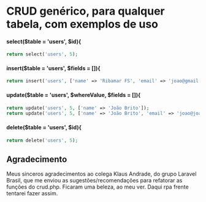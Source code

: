# CRUD genérico, para qualquer tabela, com exemplos de uso

#### select($table = 'users', $id){
```php
return select('users', 5);
```
#### insert($table = 'users', $fields = []){
```php
return insert('users', ['name' => 'Ribamar FS', 'email' => 'joao@gmail.com', 'password' => bcrypt('123456')]);
```
#### update($table = 'users', $whereValue, $fields = []){
```php
return update('users', 5, ['name' => 'João Brito']);
return update('users', 5, ['name' => 'João Brito', 'email' => 'joao@joao.org']);
```
#### delete($table = 'users', $id){
```php
return delete('users', 5);
```
## Agradecimento

Meus sinceros agradecimentos ao colega Klaus Andrade, do grupo Laravel Brasil, que me enviou as sugestões/recomendações para refatorar as funções do crud.php. Ficaram uma beleza, ao meu ver. Daqui rpa frente tentarei fazer assim. 

